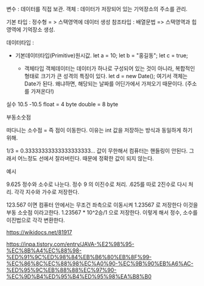 변수 : 데이터를 직접 보관.
객체 : 데이터가 저장되어 있는 기억장소의 주소를 관리.


기본 타입 : 정수형 = > 스택영역에 데이터 생성
참조타입 : 배열문법 => 스택영역과 힙 영역에 기억장소 생성.

데이터타입 :

- 기본데이터타입(Primitive)원시값. 
  let a = 10;
  let b = "홍길동";
  let c = true;

  - 객체타입
    객체데이터는 데이터가 하나로 구성되어 있는 것이 아니라, 복합적인 형태로
    크기가 큰 성격의 특징이 있다.
    let d = new Date();
    여기서 객체는 Date가 된다. 왜냐하면, 해당되는 날짜를 어딘가에서 가져오기 때문이다. (주소를 가져온다!)
    

실수 
10.5 
-10.5 
float = 4 byte
double = 8 byte

부동소숫점 

떠다니는 소수점 = 즉 점이 이동한다.
이유는 int 값을 저장하는 방식과 동일하게 하기 위해.

1/3 = 0.33333333333333333333... 값이 무한해서 컴퓨터는 핸들링이 안된다.
그래서 어느정도 선에서 잘라버린다.  때문에 정확한 값이 되지 않는다.

예시

9.625 
정수와 소수로 나눈다.
정수 9 의 이진수로 처리.
.625를 따로 2진수로 다시 처리.
각각 지수와 가수로 저장한다. 

123.567 이면 컴퓨터 안에서는 무조건 좌측으로 이동시켜 1.23567 로 저장한다 이것을 부동 소숫점 이라고한다.
1.23567 * 10^2승/1 으로 저장한다. 이렇게 해서 정수, 소수를 이진법으로 각각 변환한다. 

https://wikidocs.net/81917

https://inpa.tistory.com/entry/JAVA-%E2%98%95-%EC%8B%A4%EC%88%98-%ED%91%9C%ED%98%84%EB%B6%80%EB%8F%99-%EC%86%8C%EC%88%98%EC%A0%90-%EC%9B%90%EB%A6%AC-%ED%95%9C%EB%88%88%EC%97%90-%EC%9D%B4%ED%95%B4%ED%95%98%EA%B8%B0

